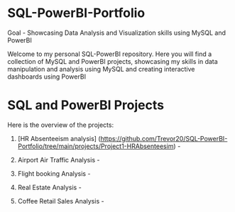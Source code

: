 # SQL-PowerBI-Portfolio
Goal - Showcasing Data Analysis and Visualization skills using MySQL and PowerBI

Welcome to my personal SQL-PowerBI repository. Here you will find a collection of MySQL and PowerBI projects, showcasing my skills in data manipulation and analysis using MySQL and creating interactive dashboards using PowerBI 

# SQL and PowerBI Projects

Here is the overview of the projects:

1. [HR Absenteeism analysis] (https://github.com/Trevor20/SQL-PowerBI-Portfolio/tree/main/projects/Project1-HRAbsenteesim) -

2. Airport Air Traffic Analysis -

3. Flight booking Analysis -

4. Real Estate Analysis -

5. Coffee Retail Sales Analysis - 

